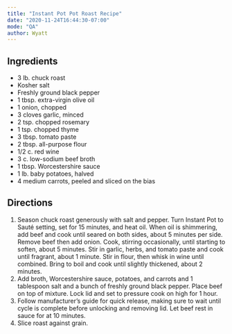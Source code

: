 ```yaml
---
title: "Instant Pot Pot Roast Recipe"
date: "2020-11-24T16:44:30-07:00"
mode: "QA"
author: Wyatt
---
```


## Ingredients

- 3 lb. chuck roast
- Kosher salt
- Freshly ground black pepper
- 1 tbsp. extra-virgin olive oil
- 1 onion, chopped
- 3 cloves garlic, minced
- 2 tsp. chopped rosemary
- 1 tsp. chopped thyme
- 3 tbsp. tomato paste
- 2 tbsp. all-purpose flour
- 1/2 c. red wine
- 3 c. low-sodium beef broth
- 1 tbsp. Worcestershire sauce
- 1 lb. baby potatoes, halved
- 4 medium carrots, peeled and sliced on the bias

## Directions

1. Season chuck roast generously with salt and pepper. Turn Instant Pot to Sauté setting, set for 15 minutes, and heat oil. When oil is shimmering, add beef and cook until seared on both sides, about 5 minutes per side. Remove beef then add onion. Cook, stirring occasionally, until starting to soften, about 5 minutes. Stir in garlic, herbs, and tomato paste and cook until fragrant, about 1 minute. Stir in flour, then whisk in wine until combined. Bring to boil and cook until slightly thickened, about 2 minutes.
2. Add broth, Worcestershire sauce, potatoes, and carrots and 1 tablespoon salt and a bunch of freshly ground black pepper. Place beef on top of mixture. Lock lid and set to pressure cook on high for 1 hour.
3. Follow manufacturer’s guide for quick release, making sure to wait until cycle is complete before unlocking and removing lid. Let beef rest in sauce for at 10 minutes.
4. Slice roast against grain.
